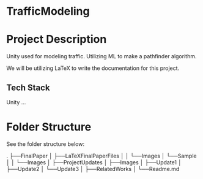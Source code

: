 # TrafficModeling

# Project Description

Unity used for modeling traffic. Utilizing ML to make a pathfinder algorithm.

We will be utilizing LaTeX to write the documentation for this project.

## Tech Stack

Unity
...

# Folder Structure

See the folder structure below:

.
├──FinalPaper
│   ├──LaTeXFinalPaperFiles
│   │   └──Images
│   └──Sample
│   │   └──Images
│
├──ProjectUpdates
│   ├──Images
│   ├──Update1
│   ├──Update2
│   └──Update3
│
├──RelatedWorks
│
└──Readme.md